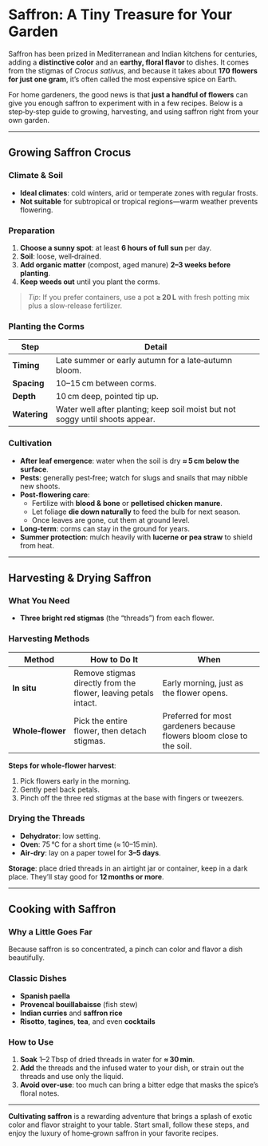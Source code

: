 # Saffron: A Tiny Treasure for Your Garden  

Saffron has been prized in Mediterranean and Indian kitchens for centuries, adding a **distinctive color** and an **earthy, floral flavor** to dishes. It comes from the stigmas of *Crocus sativus*, and because it takes about **170 flowers for just one gram**, it’s often called the most expensive spice on Earth.  

For home gardeners, the good news is that **just a handful of flowers** can give you enough saffron to experiment with in a few recipes. Below is a step‑by‑step guide to growing, harvesting, and using saffron right from your own garden.

---

## Growing Saffron Crocus

### Climate & Soil

- **Ideal climates**: cold winters, arid or temperate zones with regular frosts.  
- **Not suitable** for subtropical or tropical regions—warm weather prevents flowering.  

### Preparation

1. **Choose a sunny spot**: at least **6 hours of full sun** per day.  
2. **Soil**: loose, well‑drained.  
3. **Add organic matter** (compost, aged manure) **2–3 weeks before planting**.  
4. **Keep weeds out** until you plant the corms.  

> *Tip*: If you prefer containers, use a pot **≥ 20 L** with fresh potting mix plus a slow‑release fertilizer.

### Planting the Corms

| Step | Detail |
|------|--------|
| **Timing** | Late summer or early autumn for a late‑autumn bloom. |
| **Spacing** | 10–15 cm between corms. |
| **Depth** | 10 cm deep, pointed tip up. |
| **Watering** | Water well after planting; keep soil moist but not soggy until shoots appear. |

### Cultivation

- **After leaf emergence**: water when the soil is dry **≈ 5 cm below the surface**.  
- **Pests**: generally pest‑free; watch for slugs and snails that may nibble new shoots.  
- **Post‑flowering care**:  
  - Fertilize with **blood & bone** or **pelletised chicken manure**.  
  - Let foliage **die down naturally** to feed the bulb for next season.  
  - Once leaves are gone, cut them at ground level.  
- **Long‑term**: corms can stay in the ground for years.  
- **Summer protection**: mulch heavily with **lucerne or pea straw** to shield from heat.

---

## Harvesting & Drying Saffron

### What You Need

- **Three bright red stigmas** (the “threads”) from each flower.

### Harvesting Methods

| Method | How to Do It | When |
|--------|--------------|------|
| **In situ** | Remove stigmas directly from the flower, leaving petals intact. | Early morning, just as the flower opens. |
| **Whole‑flower** | Pick the entire flower, then detach stigmas. | Preferred for most gardeners because flowers bloom close to the soil. |

**Steps for whole‑flower harvest**:

1. Pick flowers early in the morning.  
2. Gently peel back petals.  
3. Pinch off the three red stigmas at the base with fingers or tweezers.

### Drying the Threads

- **Dehydrator**: low setting.  
- **Oven**: 75 °C for a short time (≈ 10–15 min).  
- **Air‑dry**: lay on a paper towel for **3–5 days**.  

**Storage**: place dried threads in an airtight jar or container, keep in a dark place. They’ll stay good for **12 months or more**.

---

## Cooking with Saffron

### Why a Little Goes Far

Because saffron is so concentrated, a pinch can color and flavor a dish beautifully.

### Classic Dishes

- **Spanish paella**  
- **Provencal bouillabaisse** (fish stew)  
- **Indian curries** and **saffron rice**  
- **Risotto**, **tagines**, **tea**, and even **cocktails**

### How to Use

1. **Soak** 1–2 Tbsp of dried threads in water for **≈ 30 min**.  
2. **Add** the threads and the infused water to your dish, or strain out the threads and use only the liquid.  
3. **Avoid over‑use**: too much can bring a bitter edge that masks the spice’s floral notes.

---

**Cultivating saffron** is a rewarding adventure that brings a splash of exotic color and flavor straight to your table. Start small, follow these steps, and enjoy the luxury of home‑grown saffron in your favorite recipes.